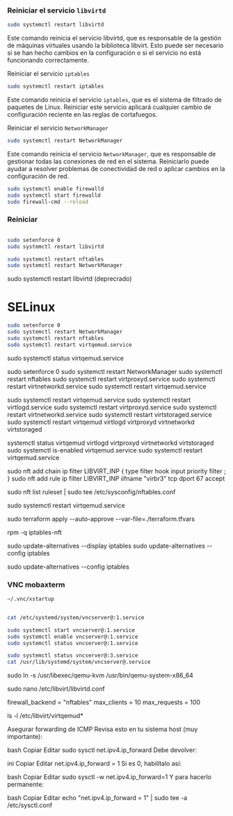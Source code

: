 ### Reiniciar el servicio `libvirtd`

```bash
sudo systemctl restart libvirtd
```

Este comando reinicia el servicio libvirtd, que es responsable de la gestión de máquinas virtuales usando la biblioteca libvirt. Esto puede ser necesario si se han hecho cambios en la configuración o si el servicio no está funcionando correctamente.


Reiniciar el servicio `iptables`

```bash
sudo systemctl restart iptables
```

Este comando reinicia el servicio `iptables`, que es el sistema de filtrado de paquetes de Linux. Reiniciar este servicio aplicará cualquier cambio de configuración reciente en las reglas de cortafuegos.


Reiniciar el servicio `NetworkManager`

```bash
sudo systemctl restart NetworkManager
```


Este comando reinicia el servicio `NetworkManager`, que es responsable de gestionar todas las conexiones de red en el sistema. Reiniciarlo puede ayudar a resolver problemas de conectividad de red o aplicar cambios en la configuración de red.


```bash
sudo systemctl enable firewalld
sudo systemctl start firewalld
sudo firewall-cmd --reload
```

### Reiniciar 

```bash

sudo setenforce 0
sudo systemctl restart libvirtd

sudo systemctl restart nftables 
sudo systemctl restart NetworkManager
```

sudo systemctl restart libvirtd (deprecrado)

# SELinux 

```bash
sudo setenforce 0
sudo systemctl restart NetworkManager
sudo systemctl restart nftables
sudo systemctl restart virtqemud.service

```
sudo systemctl status virtqemud.service



sudo setenforce 0
sudo systemctl restart NetworkManager
sudo systemctl restart nftables
sudo systemctl restart virtproxyd.service
sudo systemctl restart virtnetworkd.service
sudo systemctl restart virtqemud.service


sudo systemctl restart virtqemud.service
sudo systemctl restart virtlogd.service
sudo systemctl restart virtproxyd.service
sudo systemctl restart virtnetworkd.service
sudo systemctl restart virtstoraged.service
sudo systemctl restart virtqemud virtlogd virtproxyd virtnetworkd virtstoraged

systemctl status virtqemud virtlogd virtproxyd virtnetworkd virtstoraged
sudo systemctl is-enabled virtqemud.service
sudo systemctl restart virtqemud.service


sudo nft add chain ip filter LIBVIRT_INP { type filter hook input priority filter \; }
sudo nft add rule ip filter LIBVIRT_INP iifname "virbr3" tcp dport 67 accept

sudo nft list ruleset | sudo tee /etc/sysconfig/nftables.conf

sudo systemctl restart virtqemud.service

sudo terraform apply --auto-approve --var-file=./terraform.tfvars

rpm -q iptables-nft


 sudo update-alternatives --display iptables
sudo update-alternatives --config iptables


sudo update-alternatives --config iptables



### VNC mobaxterm


```bash 
~/.vnc/xstartup
```

```bash 

cat /etc/systemd/system/vncserver@:1.service

sudo systemctl start vncserver@:1.service
sudo systemctl enable vncserver@:1.service
sudo systemctl status vncserver@:1.service
```

```bash
sudo systemctl status vncserver@:3.service
cat /usr/lib/systemd/system/vncserver@.service
```



sudo ln -s /usr/libexec/qemu-kvm /usr/bin/qemu-system-x86_64


sudo nano /etc/libvirt/libvirtd.conf

firewall_backend = "nftables"
max_clients = 10
max_requests = 100


 ls -l /etc/libvirt/virtqemud*




  Asegurar forwarding de ICMP
Revisa esto en tu sistema host (muy importante):

bash
Copiar
Editar
sudo sysctl net.ipv4.ip_forward
Debe devolver:

ini
Copiar
Editar
net.ipv4.ip_forward = 1
Si es 0, habilítalo así:

bash
Copiar
Editar
sudo sysctl -w net.ipv4.ip_forward=1
Y para hacerlo permanente:

bash
Copiar
Editar
echo "net.ipv4.ip_forward = 1" | sudo tee -a /etc/sysctl.conf
